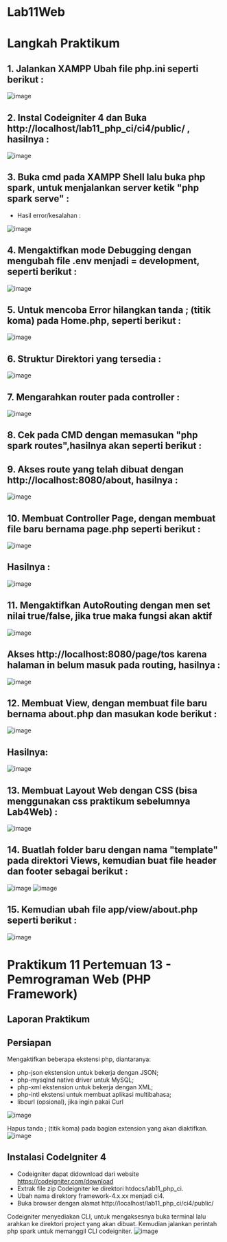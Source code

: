 # Lab11Web

# Langkah Praktikum

## 1. Jalankan XAMPP Ubah file php.ini seperti berikut :
![image](https://user-images.githubusercontent.com/83681139/175540804-cc1cdfde-ab26-4443-932b-0969e785a0f2.png)

## 2. Instal Codeigniter 4 dan Buka http://localhost/lab11_php_ci/ci4/public/ , hasilnya :
![image](https://user-images.githubusercontent.com/83681139/175540942-6c0f05e4-7db3-42c1-8c92-293a2a32c9c7.png)

## 3. Buka cmd pada XAMPP Shell lalu buka php spark, untuk menjalankan server ketik "php spark serve" :
+ Hasil error/kesalahan :

![image](https://user-images.githubusercontent.com/83681139/175541104-6bd5ab9b-b4fb-4124-9ab6-351168debe53.png)

## 4. Mengaktifkan mode Debugging dengan mengubah file .env menjadi = development, seperti berikut :
![image](https://user-images.githubusercontent.com/83681139/175541717-d624c8ae-f973-43a8-a419-3d1178faaf10.png)

## 5. Untuk mencoba Error hilangkan tanda ; (titik koma) pada Home.php, seperti berikut :
![image](https://user-images.githubusercontent.com/83681139/175541809-fb387f5a-6898-4646-936a-9cae902452ee.png)

## 6. Struktur Direktori yang tersedia :
![image](https://user-images.githubusercontent.com/83681139/175541994-aa263a64-4b76-4739-8a5e-9d5223e05190.png)

## 7. Mengarahkan router pada controller :
![image](https://user-images.githubusercontent.com/83681139/175542138-39f495c5-23db-47d0-8378-452e7e7db613.png)

## 8. Cek pada CMD dengan memasukan "php spark routes",hasilnya akan seperti berikut :

## 9. Akses route yang telah dibuat dengan http://localhost:8080/about, hasilnya :
![image](https://user-images.githubusercontent.com/83681139/175542273-9dc4c127-f4e5-4e18-b08d-bab93cfa8244.png)

## 10. Membuat Controller Page, dengan membuat file baru bernama page.php seperti berikut :
![image](https://user-images.githubusercontent.com/83681139/175542321-a7bf3abe-e6c7-41c2-a309-7347440d9aa0.png)
## Hasilnya :
![image](https://user-images.githubusercontent.com/83681139/175542427-b8933a66-e5d0-4c54-929b-a4a660eaf878.png)

## 11. Mengaktifkan AutoRouting dengan men set nilai true/false, jika true maka fungsi akan aktif
![image](https://user-images.githubusercontent.com/83681139/175542822-45791b26-b9b9-4d1b-a953-fbe701cfddc0.png)
## Akses http://localhost:8080/page/tos karena halaman in belum masuk pada routing, hasilnya :
![image](https://user-images.githubusercontent.com/83681139/175543032-5e860fed-e9f7-4a92-ae71-ca78cac8cf77.png)

## 12. Membuat View, dengan membuat file baru bernama about.php dan masukan kode berikut :
![image](https://user-images.githubusercontent.com/83681139/175546012-0aeeaa25-e733-43f8-8b56-86e2756c8d6f.png)
## Hasilnya:
![image](https://user-images.githubusercontent.com/83681139/175546082-9b581240-1454-4288-82d7-9946d6725617.png)

## 13. Membuat Layout Web dengan CSS (bisa menggunakan css praktikum sebelumnya Lab4Web) :
![image](https://user-images.githubusercontent.com/83681139/175547313-771c11b6-c573-48bb-949e-6a18539a13db.png)

## 14. Buatlah folder baru dengan nama "template" pada direktori Views, kemudian buat file header dan footer sebagai berikut :
![image](https://user-images.githubusercontent.com/83681139/175547395-893fde52-fdf4-4180-b539-b518d87c4fa9.png)
![image](https://user-images.githubusercontent.com/83681139/175547453-5b8d68e6-dd5b-49f0-a3f9-23e03cbdd7ae.png)

## 15. Kemudian ubah file app/view/about.php seperti berikut :
![image](https://user-images.githubusercontent.com/83681139/175547560-b6390b1f-69d6-495e-8169-d763d005da00.png)

# Praktikum 11 Pertemuan 13 - Pemrograman Web (PHP Framework)
## Laporan Praktikum
## Persiapan
Mengaktifkan beberapa ekstensi php, diantaranya:

+ php-json ekstension untuk bekerja dengan JSON;
+ php-mysqlnd native driver untuk MySQL;
+ php-xml ekstension untuk bekerja dengan XML;
+ php-intl ekstensi untuk membuat aplikasi multibahasa;
+ libcurl (opsional), jika ingin pakai Curl

![image](https://user-images.githubusercontent.com/83681139/175549192-24369510-e7c8-46cf-8179-dc4128e439aa.png)

Hapus tanda ; (titik koma) pada bagian extension yang akan diaktifkan.
![image](https://user-images.githubusercontent.com/83681139/175549293-c9390995-78aa-4a80-b1fc-9ab98b303dd3.png)

## Instalasi CodeIgniter 4
+ Codeigniter dapat didownload dari website https://codeigniter.com/download
+ Extrak file zip Codeigniter ke direktori htdocs/lab11_php_ci.
+ Ubah nama direktory framework-4.x.xx menjadi ci4.
+ Buka browser dengan alamat http://localhost/lab11_php_ci/ci4/public/

Codeigniter menyediakan CLI, untuk mengaksesnya buka terminal lalu arahkan ke direktori project yang akan dibuat. Kemudian jalankan perintah php spark untuk memanggil CLI codeigniter.
![image](https://user-images.githubusercontent.com/83681139/175549600-8d634a5c-dcc3-4a4b-9d45-f9dfd4746179.png)






